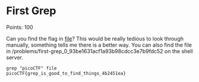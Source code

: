 # First Grep

Points: 100

Can you find the flag in [file](file)? This would be really tedious to look through manually, something tells me there is a better way. You can also find the file in /problems/first-grep_0_93be1631acf1a93b98cdcc3e7b9fdc52 on the shell server.

```
grep "picoCTF" file
picoCTF{grep_is_good_to_find_things_4b2451ea}
```
